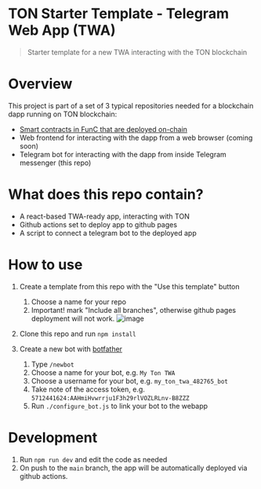 # TON Starter Template - Telegram Web App (TWA)
> Starter template for a new TWA interacting with the TON blockchain 

# Overview
This project is part of a set of 3 typical repositories needed for a blockchain dapp running on TON blockchain:

* [Smart contracts in FunC that are deployed on-chain](https://github.com/ton-defi-org/tonstarter-contracts)
* Web frontend for interacting with the dapp from a web browser (coming soon)
* Telegram bot for interacting with the dapp from inside Telegram messenger (this repo)

# What does this repo contain?
* A react-based TWA-ready app, interacting with TON
* Github actions set to deploy app to github pages
* A script to connect a telegram bot to the deployed app

# How to use
1. Create a template from this repo with the "Use this template" button
   1. Choose a name for your repo
   2. Important! mark "Include all branches", otherwise github pages deployment will not work.
   ![image](https://user-images.githubusercontent.com/5641469/191731317-14e742fd-accb-47d4-a794-fad01148a377.png) 

2. Clone this repo and run `npm install`

3. Create a new bot with [botfather](https://t.me/botfather)
   1. Type `/newbot`
   2. Choose a name for your bot, e.g. `My Ton TWA`
   3. Choose a username for your bot, e.g. `my_ton_twa_482765_bot`
   4. Take note of the access token, e.g. `5712441624:AAHmiHvwrrju1F3h29rlVOZLRLnv-B8ZZZ`
   5. Run `./configure_bot.js` to link your bot to the webapp

# Development
1. Run `npm run dev` and edit the code as needed
2. On push to the `main` branch, the app will be automatically deployed via github actions.
